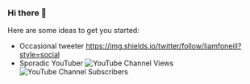 ### Hi there 👋

Here are some ideas to get you started:

- Occasional tweeter https://img.shields.io/twitter/follow/liamfoneill?style=social
- Sporadic YouTuber ![YouTube Channel Views](https://img.shields.io/youtube/channel/views/UCoC8gf327ehDCAyZpLHGQOA?style=social) ![YouTube Channel Subscribers](https://img.shields.io/youtube/channel/subscribers/UCoC8gf327ehDCAyZpLHGQOA?style=social) 


